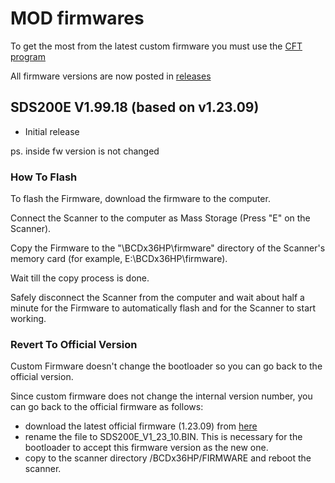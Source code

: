 # MOD firmwares

To get the most from the latest custom firmware you must use the [CFT program](https://github.com/x27/CFT)

All firmware versions are now posted in [releases](https://github.com/x27/openscanner/releases)

## SDS200E V1.99.18 (based on v1.23.09)

* Initial release

ps. inside fw version is not changed

### How To Flash

To flash the Firmware, download the firmware to the computer.

Connect the Scanner to the computer as Mass Storage (Press "E" on the Scanner).

Copy the Firmware to the "\BCDx36HP\firmware" directory of the Scanner's memory card (for example, E:\BCDx36HP\firmware).

Wait till the copy process is done.

Safely disconnect the Scanner from the computer and wait about half a minute for the Firmware to automatically flash and for the Scanner to start working.

### Revert To Official Version

Custom Firmware doesn't change the bootloader so you can go back to the official version.

Since custom firmware does not change the internal version number, you can go back to the official firmware as follows:
- download the latest official firmware (1.23.09) from [here](https://github.com/x27/openscanner/tree/main/uniden/sds200e/official)
- rename the file to SDS200E_V1_23_10.BIN. This is necessary for the bootloader to accept this firmware version as the new one.
- copy to the scanner directory /BCDx36HP/FIRMWARE and reboot the scanner.

